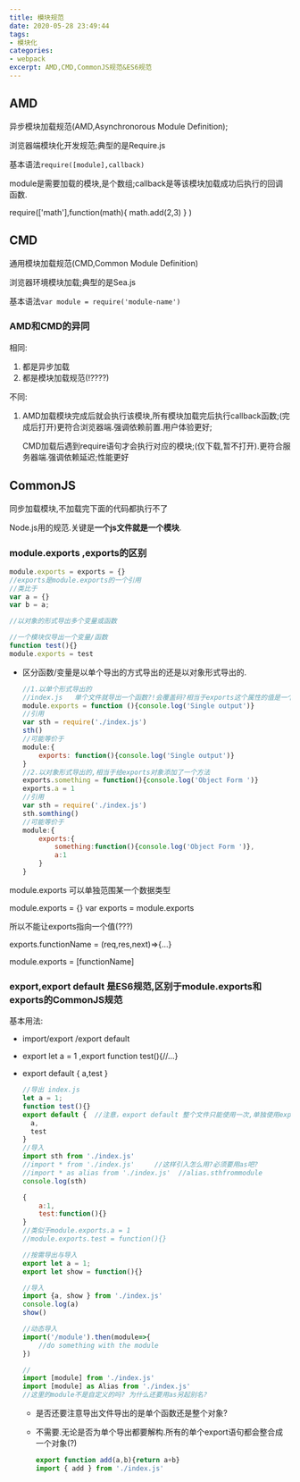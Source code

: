 ```yaml
---
title: 模块规范
date: 2020-05-28 23:49:44
tags: 
- 模块化
categories:
- webpack
excerpt: AMD,CMD,CommonJS规范&ES6规范
---
```


## AMD

异步模块加载规范(AMD,Asynchronorous Module Definition);

浏览器端模块化开发规范;典型的是Require.js

基本语法`require([module],callback)`

module是需要加载的模块,是个数组;callback是等该模块加载成功后执行的回调函数.

require(['math'],function(math){ math.add(2,3) } )

## CMD

通用模块加载规范(CMD,Common Module Definition)

浏览器环境模块加载;典型的是Sea.js

基本语法`var module = require('module-name')`



### AMD和CMD的异同

相同: 

1. 都是异步加载
2. 都是模块加载规范(!????)

不同:

1. AMD加载模块完成后就会执行该模块,所有模块加载完后执行callback函数;(完成后打开)更符合浏览器端.强调依赖前置.用户体验更好;

   CMD加载后遇到require语句才会执行对应的模块;(仅下载,暂不打开).更符合服务器端.强调依赖延迟;性能更好

## CommonJS

同步加载模块,不加载完下面的代码都执行不了

Node.js用的规范.关键是**一个js文件就是一个模块**.

### module.exports ,exports的区别

```js
module.exports = exports = {}
//exports是module.exports的一个引用
//类比于
var a = {}
var b = a;
```

```js
//以对象的形式导出多个变量或函数

//一个模块仅导出一个变量/函数
function test(){}
module.exports = test
```

* 区分函数/变量是以单个导出的方式导出的还是以对象形式导出的.

  ```js
  //1.以单个形式导出的
  //index.js   单个文件就导出一个函数?!会覆盖码?相当于exports这个属性的值是一个函数(方法)
  module.exports = function (){console.log('Single output')}
  //引用
  var sth = require('./index.js')
  sth()
  //可能等价于
  module:{
      exports: function(){console.log('Single output')}
  }
  //2.以对象形式导出的,相当于给exports对象添加了一个方法
  exports.something = function(){console.log('Object Form ')}
  exports.a = 1
  //引用
  var sth = require('./index.js')
  sth.somthing()
  //可能等价于
  module:{
      exports:{
          something:function(){console.log('Object Form ')},
          a:1
      }
  }
  ```

  

module.exports 可以单独范围某一个数据类型

module.exports = {}           var exports = module.exports

所以不能让exports指向一个值(???)

exports.functionName = (req,res,next)=>{...}

module.exports = [functionName]

### export,export default 是ES6规范,区别于module.exports和exports的CommonJS规范

基本用法: 

* import/export /export default

* export let a = 1 ,export function test(){//...}

* export default {  a,test }

  ```js
  //导出 index.js
  let a = 1;
  function test(){} 
  export default {  //注意，export default 整个文件只能使用一次,单独使用export可以多次
    a,
    test
  }
  //导入
  import sth from './index.js'
  //import * from './index.js'     //这样引入怎么用?必须要用as吧?
  //import * as alias from './index.js'  //alias.sthfrommodule
  console.log(sth) 
  
  {
      a:1,
      test:function(){}
  }
  //类似于module.exports.a = 1
  //module.exports.test = function(){}
  ```

  ```js
  //按需导出与导入
  export let a = 1;
  export let show = function(){}
  
  //导入
  import {a, show } from './index.js'
  console.log(a)
  show()
  
  //动态导入
  import('/module').then(module=>{
      //do something with the module
  })
  
  //
  import [module] from './index.js'
  import [module] as Alias from './index.js'
  //这里的module不是自定义的吗? 为什么还要用as另起别名?
  ```

  * 是否还要注意导出文件导出的是单个函数还是整个对象?

  * 不需要.无论是否为单个导出都要解构.所有的单个export语句都会整合成一个对象(?)

    ```js
    export function add(a,b){return a+b}
    import { add } from './index.js'
    ```

    

